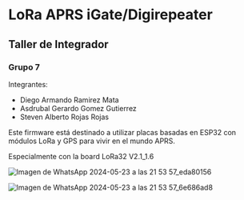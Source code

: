 # LoRa APRS iGate/Digirepeater
## Taller de Integrador
### Grupo 7
Integrantes: 
- Diego Armando Ramirez Mata
- Asdrubal Gerardo Gomez Gutierrez
- Steven Alberto Rojas Rojas


Este firmware está destinado a utilizar placas basadas en ESP32 con módulos LoRa y GPS para vivir en el mundo APRS. 

Especialmente con la board LoRa32 V2.1_1.6

![Imagen de WhatsApp 2024-05-23 a las 21 53 57_eda80156](https://github.com/dLimerencia/LoRa_APRS_iGate_Grupo-7-/assets/100336056/b8e55b53-82b9-466e-8b92-5f86487f4edf)   

![Imagen de WhatsApp 2024-05-23 a las 21 53 57_6e686ad8](https://github.com/dLimerencia/LoRa_APRS_iGate_Grupo-7-/assets/100336056/37c93c65-3e42-42c0-9243-eb4c41651bc5)
